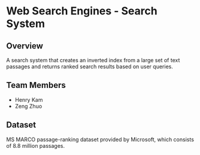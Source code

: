 # Web Search Engines - Search System

## Overview

A search system that creates an inverted index from a large set of text passages and returns ranked search results based on user queries.

## Team Members

- Henry Kam
- Zeng Zhuo


## Dataset

MS MARCO passage-ranking dataset provided by Microsoft, which consists of 8.8 million passages.
